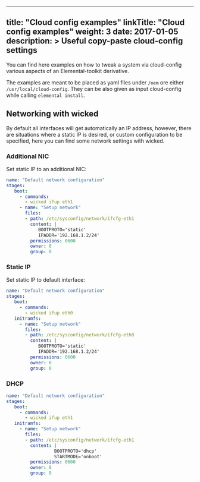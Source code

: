 
---
title: "Cloud config examples"
linkTitle: "Cloud config examples"
weight: 3
date: 2017-01-05
description: >
  Useful copy-paste cloud-config settings
---

You can find here examples on how to tweak a system via cloud-config various aspects of an Elemental-toolkit derivative.

The examples are meant to be placed as yaml files under `/oem` ore either `/usr/local/cloud-config`. They can be also given as input cloud-config while calling `elemental install`.

## Networking with wicked

By default all interfaces will get automatically an IP address, however, there are situations where a static IP is desired, or custom configuration to be specified, here you can find some network settings with wicked.

### Additional NIC

Set static IP to an additional NIC:

```yaml
name: "Default network configuration"
stages:
   boot:
     - commands:
       - wicked ifup eth1
     - name: "Setup network"
       files:
       - path: /etc/sysconfig/network/ifcfg-eth1
         content: |
            BOOTPROTO='static'
            IPADDR='192.168.1.2/24'
         permissions: 0600
         owner: 0
         group: 0
```

### Static IP

Set static IP to default interface:

```yaml
name: "Default network configuration"
stages:
   boot:
     - commands:
       - wicked ifup eth0
   initramfs:
     - name: "Setup network"
       files:
       - path: /etc/sysconfig/network/ifcfg-eth0
         content: |
            BOOTPROTO='static'
            IPADDR='192.168.1.2/24'
         permissions: 0600
         owner: 0
         group: 0
```

### DHCP

```yaml
name: "Default network configuration"
stages:
   boot:
     - commands:
       - wicked ifup eth1
   initramfs:
     - name: "Setup network"
       files:
       - path: /etc/sysconfig/network/ifcfg-eth1
         content: |
                  BOOTPROTO='dhcp'
                  STARTMODE='onboot'
         permissions: 0600
         owner: 0
         group: 0
```